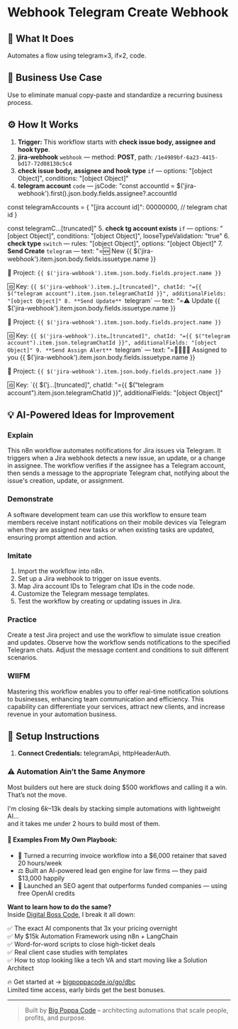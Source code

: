 # Webhook Telegram Create Webhook
## 🚀 What It Does
Automates a flow using telegram×3, if×2, code.

## 💼 Business Use Case
Use to eliminate manual copy-paste and standardize a recurring business process.

## ⚙️ How It Works
1. **Trigger:** This workflow starts with **check issue body, assignee and hook type**.
2. **jira-webhook** `webhook` — method: **POST**, path: `/1e4989bf-6a23-4415-bd17-72d08130c5c4`
3. **check issue body, assignee and hook type** `if` — options: "[object Object]", conditions: "[object Object]"
4. **telegram account** `code` — jsCode: "const accountId = $('jira-webhook').first().json.body.fields.assignee?.accountId

const telegramAccounts = {
  "[jira account id]": 00000000, // telegram chat id
}

const telegramC…[truncated]"
5. **check tg account exists** `if` — options: "[object Object]", conditions: "[object Object]", looseTypeValidation: "true"
6. **check type** `switch` — rules: "[object Object]", options: "[object Object]"
7. **Send Create** `telegram` — text: "=🆕 New {{ $('jira-webhook').item.json.body.fields.issuetype.name }}

🔰 Project: `{{ $('jira-webhook').item.json.body.fields.project.name }}`

🆔 Key: `{{ $('jira-webhook').item.j…[truncated]", chatId: "={{ $("telegram account").item.json.telegramChatId }}", additionalFields: "[object Object]"
8. **Send Update** `telegram` — text: "=⚠️ Update {{ $('jira-webhook').item.json.body.fields.issuetype.name }}

🔰 Project: `{{ $('jira-webhook').item.json.body.fields.project.name }}`

🆔 Key: `{{ $('jira-webhook').ite…[truncated]", chatId: "={{ $("telegram account").item.json.telegramChatId }}", additionalFields: "[object Object]"
9. **Send Assign Alert** `telegram` — text: "=👩‍💻👨‍💻 Assigned to you {{ $('jira-webhook').item.json.body.fields.issuetype.name }}

🔰 Project: `{{ $('jira-webhook').item.json.body.fields.project.name }}`

🆔 Key: `{{ $('j…[truncated]", chatId: "={{ $("telegram account").item.json.telegramChatId }}", additionalFields: "[object Object]"

## 💡 AI-Powered Ideas for Improvement
### Explain
This n8n workflow automates notifications for Jira issues via Telegram. It triggers when a Jira webhook detects a new issue, an update, or a change in assignee. The workflow verifies if the assignee has a Telegram account, then sends a message to the appropriate Telegram chat, notifying about the issue's creation, update, or assignment.

### Demonstrate
A software development team can use this workflow to ensure team members receive instant notifications on their mobile devices via Telegram when they are assigned new tasks or when existing tasks are updated, ensuring prompt attention and action.

### Imitate
1. Import the workflow into n8n.
2. Set up a Jira webhook to trigger on issue events.
3. Map Jira account IDs to Telegram chat IDs in the code node.
4. Customize the Telegram message templates.
5. Test the workflow by creating or updating issues in Jira.

### Practice
Create a test Jira project and use the workflow to simulate issue creation and updates. Observe how the workflow sends notifications to the specified Telegram chats. Adjust the message content and conditions to suit different scenarios.

### WIIFM
Mastering this workflow enables you to offer real-time notification solutions to businesses, enhancing team communication and efficiency. This capability can differentiate your services, attract new clients, and increase revenue in your automation business.

## 🔧 Setup Instructions
1. **Connect Credentials:** telegramApi, httpHeaderAuth.

### ⚠️ Automation Ain’t the Same Anymore

Most builders out here are stuck doing $500 workflows and calling it a win.  
That’s not the move.  

I'm closing $6k–$13k deals by stacking simple automations with lightweight AI...  
and it takes me under 2 hours to build most of them.

#### 🧠 Examples From My Own Playbook:
- 🔁 Turned a recurring invoice workflow into a $6,000 retainer that saved 20 hours/week  
- ⚖️ Built an AI-powered lead gen engine for law firms — they paid $13,000 happily  
- 🚀 Launched an SEO agent that outperforms funded companies — using free OpenAI credits  

**Want to learn how to do the same?**  
Inside [Digital Boss Code](https://bigpoppacode.io/go/dbc), I break it all down:

✅ The exact AI components that 3x your pricing overnight  
✅ My $15k Automation Framework using n8n + LangChain  
✅ Word-for-word scripts to close high-ticket deals  
✅ Real client case studies with templates  
✅ How to stop looking like a tech VA and start moving like a Solution Architect  

🔥 Get started at → [bigpoppacode.io/go/dbc](https://bigpoppacode.io/go/dbc)  
Limited time access, early birds get the best bonuses.

---
> Built by [Big Poppa Code](https://bigpoppacode.io) – architecting automations that scale people, profits, and purpose.
